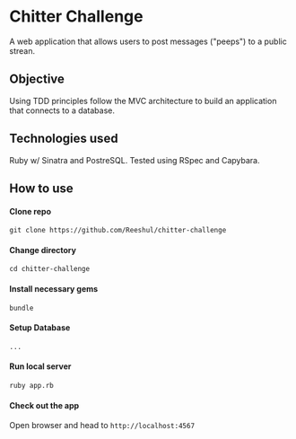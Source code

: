 # Chitter Challenge #

A web application that allows users to post messages ("peeps") to a public strean.

## Objective

Using TDD principles follow the MVC architecture to build an application that connects to a database.

## Technologies used

Ruby w/ Sinatra and PostreSQL. Tested using RSpec and Capybara.

## How to use ##

#### Clone repo

```
git clone https://github.com/Reeshul/chitter-challenge
```

#### Change directory

```
cd chitter-challenge
```

#### Install necessary gems

```
bundle
```

#### Setup Database

```
...
```

#### Run local server

```
ruby app.rb
```

#### Check out the app

Open browser and head to `http://localhost:4567`